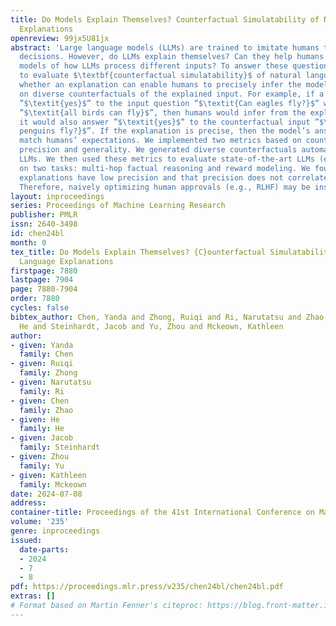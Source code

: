 ```yaml
---
title: Do Models Explain Themselves? Counterfactual Simulatability of Natural Language
  Explanations
openreview: 99jx5U81jx
abstract: 'Large language models (LLMs) are trained to imitate humans to explain human
  decisions. However, do LLMs explain themselves? Can they help humans build mental
  models of how LLMs process different inputs? To answer these questions, we propose
  to evaluate $\textbf{counterfactual simulatability}$ of natural language explanations:
  whether an explanation can enable humans to precisely infer the model’s outputs
  on diverse counterfactuals of the explained input. For example, if a model answers
  ”$\textit{yes}$” to the input question ”$\textit{Can eagles fly?}$” with the explanation
  ”$\textit{all birds can fly}$”, then humans would infer from the explanation that
  it would also answer ”$\textit{yes}$” to the counterfactual input ”$\textit{Can
  penguins fly?}$”. If the explanation is precise, then the model’s answer should
  match humans’ expectations. We implemented two metrics based on counterfactual simulatability:
  precision and generality. We generated diverse counterfactuals automatically using
  LLMs. We then used these metrics to evaluate state-of-the-art LLMs (e.g., GPT-4)
  on two tasks: multi-hop factual reasoning and reward modeling. We found that LLM’s
  explanations have low precision and that precision does not correlate with plausibility.
  Therefore, naively optimizing human approvals (e.g., RLHF) may be insufficient.'
layout: inproceedings
series: Proceedings of Machine Learning Research
publisher: PMLR
issn: 2640-3498
id: chen24bl
month: 0
tex_title: Do Models Explain Themselves? {C}ounterfactual Simulatability of Natural
  Language Explanations
firstpage: 7880
lastpage: 7904
page: 7880-7904
order: 7880
cycles: false
bibtex_author: Chen, Yanda and Zhong, Ruiqi and Ri, Narutatsu and Zhao, Chen and He,
  He and Steinhardt, Jacob and Yu, Zhou and Mckeown, Kathleen
author:
- given: Yanda
  family: Chen
- given: Ruiqi
  family: Zhong
- given: Narutatsu
  family: Ri
- given: Chen
  family: Zhao
- given: He
  family: He
- given: Jacob
  family: Steinhardt
- given: Zhou
  family: Yu
- given: Kathleen
  family: Mckeown
date: 2024-07-08
address:
container-title: Proceedings of the 41st International Conference on Machine Learning
volume: '235'
genre: inproceedings
issued:
  date-parts:
  - 2024
  - 7
  - 8
pdf: https://proceedings.mlr.press/v235/chen24bl/chen24bl.pdf
extras: []
# Format based on Martin Fenner's citeproc: https://blog.front-matter.io/posts/citeproc-yaml-for-bibliographies/
---
```

